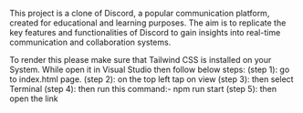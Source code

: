 This project is a clone of Discord, a popular communication platform, created for educational and learning purposes. The aim is to replicate the key features and functionalities of Discord to gain insights into real-time communication and collaboration systems.

To render this please make sure that Tailwind CSS is installed on your System.
While open it in Visual Studio then follow below steps:
(step 1): go to index.html page.
(step 2): on the top left tap on view
(step 3): then select Terminal
(step 4): then run this command:- npm run start
(step 5): then open the link